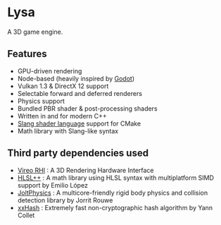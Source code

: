 # Lysa

A 3D game engine.

## Features

- GPU-driven rendering
- Node-based (heavily inspired by [Godot](https://godotengine.org/))
- Vulkan 1.3 & DirectX 12 support
- Selectable forward and deferred renderers
- Physics support
- Bundled PBR shader & post-processing shaders
- Written in and for modern C++
- [Slang shader language](https://shader-slang.org/) support for CMake
- Math library with Slang-like syntax

## Third party dependencies used

- [Vireo RHI](https://github.com/HenriMichelon/vireo_rhi) : A 3D Rendering Hardware Interface
- [HLSL++](https://github.com/redorav/hlslpp/) : A math library using HLSL syntax with multiplatform SIMD support by Emilio López
- [JoltPhysics](https://github.com/jrouwe/JoltPhysics) : A multicore-friendly rigid body physics and collision detection library by Jorrit Rouwe
- [xxHash](https://github.com/Cyan4973/xxHash) : Extremely fast non-cryptographic hash algorithm by Yann Collet
